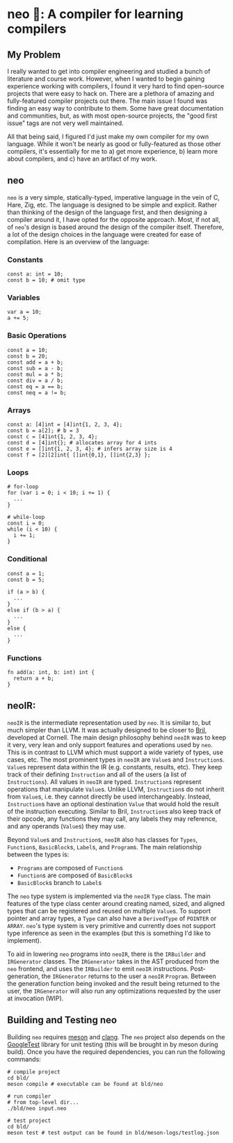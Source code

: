 # neo :seedling:: A compiler for learning compilers

## My Problem
I really wanted to get into compiler engineering and studied a bunch of literature and course work.
However, when I wanted to begin gaining experience working with compilers, I found it very hard
to find open-source projects that were easy to hack on. There are a plethora of amazing and fully-featured
compiler projects out there. The main issue I found was finding an easy way to contribute to them. Some have
great documentation and communities, but, as with most open-source projects, the "good first issue" tags are not very well maintained.

All that being said, I figured I'd just make my own compiler for my own language. While it won't be nearly as good or fully-featured as those
other compilers, it's essentially for me to a) get more experience, b) learn more about compilers, and c) have an artifact of
my work.

## neo
`neo` is a very simple, statically-typed, imperative language in the vein of C, Hare, Zig, etc. The language is designed to be 
simple and explicit. Rather than thinking of the design of the language first, and then designing a compiler around it, I have
opted for the opposite approach. Most, if not all, of `neo`'s design is based around the design of the compiler itself. Therefore,
a lot of the design choices in the language were created for ease of compilation. Here is an overview of the language:

### Constants
```
const a: int = 10;
const b = 10; # omit type
```

### Variables
```
var a = 10;
a += 5;
```

### Basic Operations
```
const a = 10;
const b = 20;
const add = a + b;
const sub = a - b;
const mul = a * b;
const div = a / b;
const eq = a == b;
const neq = a != b;
```

### Arrays
```
const a: [4]int = [4]int{1, 2, 3, 4};
const b = a[2]; # b = 3
const c = [4]int{1, 2, 3, 4};
const d = [4]int{}; # allocates array for 4 ints
const e = []int{1, 2, 3, 4}; # infers array size is 4
const f = [2][2]int{ []int{0,1}, []int{2,3} };
```

### Loops
```
# for-loop
for (var i = 0; i < 10; i += 1) {
  ...
}

# while-loop
const i = 0;
while (i < 10) {
  i += 1;
}
```

### Conditional
```
const a = 1;
const b = 5;

if (a > b) {
  ...
} 
else if (b > a) {
  ...
}
else {
  ...
}
```

### Functions
```
fn add(a: int, b: int) int {
  return a + b;
}
```

## neoIR:
`neoIR` is the intermediate representation used by `neo`. It is similar to, but much simpler than LLVM. It was actually designed 
to be closer to [Bril](https://capra.cs.cornell.edu/bril/intro.html), developed at Cornell. The main design philosophy behind `neoIR` was to keep it very, very 
lean and only support features and operations used by `neo`. This is in contrast to LLVM which must support a wide variety of types,
use cases, etc. The most prominent types in `neoIR` are `Value`s and `Instruction`s. `Value`s represent data within the 
IR (e.g. constants, results, etc). They keep track of their defining `Instruction` and all of the users (a list of `Instructions`).
All values in `neoIR` are typed. `Instruction`s represent operations that manipulate `Value`s. Unlike LLVM, `Instruction`s do not inherit from `Value`s, i.e. they cannot directly be used 
interchangeably. Instead, `Instruction`s have an optional destination `Value` that would hold the result of the instruction executing.
Similar to Bril, `Instruction`s also keep track of their opcode, any functions they may call, any labels they may reference, and any operands (`Value`s) they may use. 

Beyond `Value`s and `Instruction`s, `neoIR` also has classes for `Types`, `Function`s, `BasicBlock`s, `Label`s, and `Program`s.
The main relationship between the types is:
- `Programs` are composed of `Function`s
- `Function`s are composed of `BasicBlock`s
- `BasicBlock`s branch to `Label`s

The `neo` type system is implemented via the `neoIR` `Type` class. The main features of the type class center around creating named, sized, and aligned
types that can be registered and reused on multiple `Value`s. To support pointer and array types, a `Type` can also have a `DerivedType` of `POINTER` or `ARRAY`.
`neo`'s type system is very primitive and currently does not support type inference as seen in the examples (but this is something I'd like to implement).

To aid in lowering `neo` programs into `neoIR`, there is the `IRBuilder` and `IRGenerator` classes. The `IRGenerator` takes in the AST produced from
the `neo` frontend, and uses the `IRBuilder` to emit `neoIR` instructions. Post-generation, the `IRGenerator` returns to the user a `neoIR`
`Program`. Between the generation function being invoked and the result being returned to the user, the `IRGenerator` will also run any optimizations
requested by the user at invocation (WIP).

## Building and Testing neo
Building `neo` requires [meson](https://mesonbuild.com/SimpleStart.html) and [clang](https://clang.llvm.org/). The `neo` project also depends on the
[GoogleTest](https://google.github.io/googletest/) library for unit testing (this will be brought in by meson during build).
Once you have the required dependencies, you can run the following commands:
```
# compile project
cd bld/
meson compile # executable can be found at bld/neo

# run compiler
# from top-level dir...
./bld/neo input.neo

# test project
cd bld/
meson test # test output can be found in bld/meson-logs/testlog.json
```
